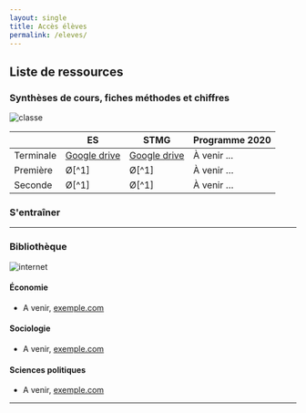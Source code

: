 ```yaml
---
layout: single
title: Accès élèves
permalink: /eleves/
---
```


## Liste de ressources

### Synthèses de cours, fiches méthodes et chiffres

![classe](https://ya7yal.github.io/assets/class.jpg)

|     | ES | STMG | Programme 2020 |
| --------- | -----| ------ | -------------- |
| Terminale | [Google drive](https://www.example.com) | [Google drive](https://www.example.com)   |   À venir ...          |
| Première  |  Ø[^1] |  Ø[^1]   |     À venir …       |
| Seconde   |  Ø[^1] |  Ø[^1]   |     À venir …       |

### S'entraîner


---

### Bibliothèque

![internet](https://ya7yal.github.io/assets/livres.jpg)


#### Économie

* A venir, [exemple.com](https://www.example.com)

#### Sociologie

* A venir, [exemple.com](https://www.example.com)

#### Sciences politiques

* A venir, [exemple.com](https://www.example.com)

---
